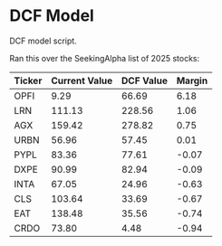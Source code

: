 # DCF Model
DCF model script.

Ran this over the SeekingAlpha list of 2025 stocks:

| Ticker | Current Value | DCF Value | Margin |
|--------|---------------|-----------|--------|
| OPFI   | 9.29          | 66.69     | 6.18   |
| LRN    | 111.13        | 228.56    | 1.06   |
| AGX    | 159.42        | 278.82    | 0.75   |
| URBN   | 56.96         | 57.45     | 0.01   |
| PYPL   | 83.36         | 77.61     | -0.07  |
| DXPE   | 90.99         | 82.94     | -0.09  |
| INTA   | 67.05         | 24.96     | -0.63  |
| CLS    | 103.64        | 33.69     | -0.67  |
| EAT    | 138.48        | 35.56     | -0.74  |
| CRDO   | 73.80         | 4.48      | -0.94  |
